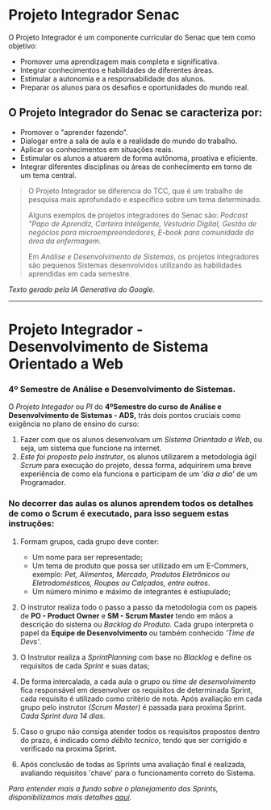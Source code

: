 # Projeto Integrador Senac

O Projeto Integrador é um componente curricular do Senac que tem como objetivo: 
- Promover uma aprendizagem mais completa e significativa.
- Integrar conhecimentos e habilidades de diferentes áreas.
- Estimular a autonomia e a responsabilidade dos alunos.
- Preparar os alunos para os desafios e oportunidades do mundo real.

## O Projeto Integrador do Senac se caracteriza por: 
 - Promover o "aprender fazendo".
 - Dialogar entre a sala de aula e a realidade do mundo do trabalho.
 - Aplicar os conhecimentos em situações reais.
 - Estimular os alunos a atuarem de forma autônoma, proativa e eficiente.
 - Integrar diferentes disciplinas ou áreas de conhecimento em torno de um tema central.
 
>O Projeto Integrador se diferencia do TCC, que é um trabalho de pesquisa mais aprofundado e específico sobre um tema determinado. 
>
>Alguns exemplos de projetos integradores do Senac são: _Podcast "Papo de Aprendiz, Carteira Inteligente, Vestuário Digital, Gestão de negócios para microempreendedores, E-book para comunidade da área da enfermagem_. 
>
>Em _Análise e Desenvolvimento de Sistemas_, os projetos integradores são pequenos Sistemas desenvolvidos utilizando as habilidades aprendidas em cada semestre.

_Texto gerado pela IA Generativa do Google._ 

---
# Projeto Integrador - Desenvolvimento de Sistema Orientado a Web 

### 4º Semestre de Análise e Desenvolvimento de Sistemas.

O _Projeto Integador_ ou _PI_ do **4ºSemestre do curso de Análise e Desenvolvimento de Sistemas - ADS,** trás dois pontos cruciais como exigência no plano de ensino do curso:

1. Fazer com que os alunos desenvolvam um _Sistema Orientado a Web_, ou seja, um sistema que funcione na internet.
2. _Este foi proposto pelo instrutor_, os alunos utilizarem a metodologia ágil _Scrum_ para execução do projeto, dessa forma, adquirirem uma breve experiência de como ela funciona e participam de um _'dia a dia'_ de um Programador. 

### **No decorrer das aulas os alunos aprendem todos os detalhes de como o Scrum é executado, para isso seguem estas instruções:**

1. Formam grupos, cada grupo deve conter:
    - Um nome para ser representado; 
    - Um tema de produto que possa ser utilizado em um E-Commers, exemplo: _Pet, Alimentos, Mercado, Produtos Eletrônicos ou Eletrodomésticos, Roupas ou Calçados, entre outros_. 
    - Um número mínimo e máximo de integrantes é estiupulado;
    
2. O instrutor realiza todo o passo a passo da metodologia com os papeis de **PO - Product Owner** e **SM - Scrum Master** tendo em mãos a descrição do sistema ou _Backlog do Produto_. Cada grupo interpreta o papel da **Equipe de Desenvolvimento** ou também conhecido _'Time de Devs'_.

3. O Instrutor realiza a _SprintPlanning_ com base no _Blacklog_ e define os requisitos de cada _Sprint_ e suas datas;

4. De forma intercalada, a cada aula o _grupo_ ou _time de desenvolvimento_ fica responsável em desenvolver os requisitos de determinada Sprint, cada requisito é utilizado como critério de nota. Após avaliação em cada grupo pelo instrutor _(Scrum Master)_ é passada para proxima Sprint. _Cada Sprint dura 14 dias._

5. Caso o grupo não consiga atender todos os requisitos propostos dentro do prazo, é indicado como _débito tecnico_, tendo que ser corrigido e verificado na proxima Sprint.

6. Após conclusão de todas as Sprints uma avaliação final é realizada, avaliando requisitos 'chave' para o funcionamento correto do Sistema.

_Para entender mais a fundo sobre o planejamento das Sprints, disponibilizamos mais detalhes [aqui](../files-docs/Project/Backlog.md)._
